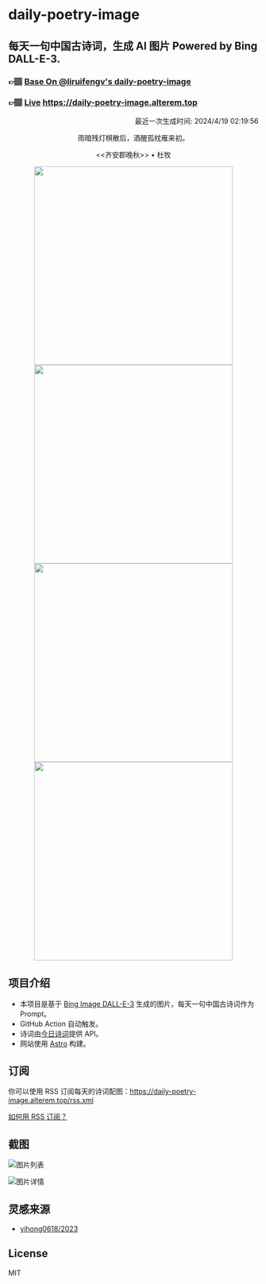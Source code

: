 
# daily-poetry-image

## 每天一句中国古诗词，生成 AI 图片 Powered by Bing DALL-E-3.

### 👉🏽 [Base On @liruifengv's daily-poetry-image](https://github.com/liruifengv/daily-poetry-image)

### 👉🏽 [Live](https://daily-poetry-image.alterem.top/) https://daily-poetry-image.alterem.top

<p align="right">
  最近一次生成时间: 2024/4/19 02:19:56
</p>
<p align="center">
雨暗残灯棋散后，酒醒孤枕雁来初。
</p>
<p align="center">
<<齐安郡晚秋>> • 杜牧
</p>
<p align="center">
<img src="https://tse4.mm.bing.net/th/id/OIG4.zZnfmp198C9c0VNwQDJV" height="400" width="400" />
<img src="https://tse1.mm.bing.net/th/id/OIG4.MLjQ.6Ds5gKvY0UtYb.4" height="400" width="400" />
<img src="https://tse1.mm.bing.net/th/id/OIG4.6TdjvqKZ_wYTV_zGdXTV" height="400" width="400" />
<img src="https://tse1.mm.bing.net/th/id/OIG4.iPkDn6w3SuflB8ak5Lv." height="400" width="400" />
</p>

## 项目介绍

-   本项目是基于 [Bing Image DALL-E-3](https://www.bing.com/images/create) 生成的图片，每天一句中国古诗词作为 Prompt。
-   GitHub Action 自动触发。
-   诗词由[今日诗词](https://www.jinrishici.com/)提供 API。
-   网站使用 [Astro](https://astro.build) 构建。

## 订阅

你可以使用 RSS 订阅每天的诗词配图：https://daily-poetry-image.alterem.top/rss.xml

[如何用 RSS 订阅？](https://zhuanlan.zhihu.com/p/55026716)

## 截图

![图片列表](./screenshots/Snipaste_2023-12-28_21-00-26.png)

![图片详情](./screenshots/Snipaste_2023-12-28_21-00-53.png)

## 灵感来源

-   [yihong0618/2023](https://github.com/yihong0618/2023)

## License

MIT

